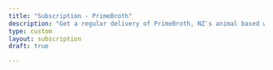 ```yaml
---
title: "Subscription - PrimeBroth"
description: "Get a regular delivery of PrimeBroth, NZ's animal based wellness drink"
type: custom
layout: subscription
draft: true

---
```




